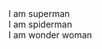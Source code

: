 <!DOCTYPE html>
<html lang="en">
<head>
    <meta charset="UTF-8">
    <meta name="viewport" content="width=device-width, initial-scale=1.0">
    <title>DOREAMON</title>
</head>
<body>
    <div class="super">I am superman</div>
    <div class="spider">I am spiderman</div>
    <div class="wonder">I am wonder woman</div>
</body>
</html>
